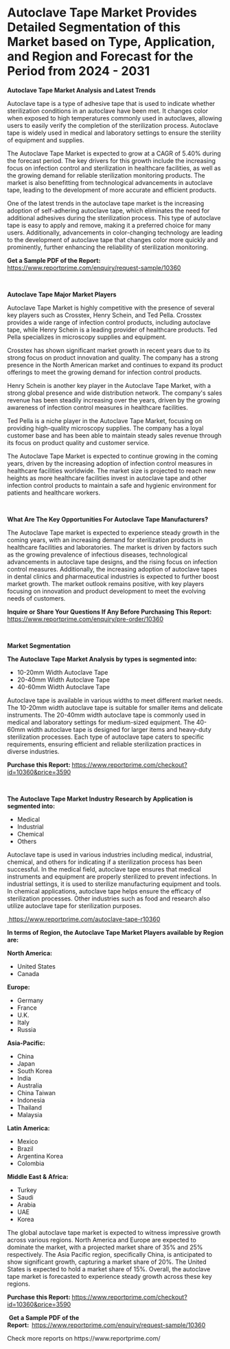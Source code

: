 <p><h1>Autoclave Tape Market Provides Detailed Segmentation of this Market based on Type, Application, and Region and Forecast for the Period from 2024 - 2031</h1></p><p><strong>Autoclave Tape Market Analysis and Latest Trends</strong></p>
<p><p>Autoclave tape is a type of adhesive tape that is used to indicate whether sterilization conditions in an autoclave have been met. It changes color when exposed to high temperatures commonly used in autoclaves, allowing users to easily verify the completion of the sterilization process. Autoclave tape is widely used in medical and laboratory settings to ensure the sterility of equipment and supplies.</p><p>The Autoclave Tape Market is expected to grow at a CAGR of 5.40% during the forecast period. The key drivers for this growth include the increasing focus on infection control and sterilization in healthcare facilities, as well as the growing demand for reliable sterilization monitoring products. The market is also benefitting from technological advancements in autoclave tape, leading to the development of more accurate and efficient products.</p><p>One of the latest trends in the autoclave tape market is the increasing adoption of self-adhering autoclave tape, which eliminates the need for additional adhesives during the sterilization process. This type of autoclave tape is easy to apply and remove, making it a preferred choice for many users. Additionally, advancements in color-changing technology are leading to the development of autoclave tape that changes color more quickly and prominently, further enhancing the reliability of sterilization monitoring.</p></p>
<p><strong>Get a Sample PDF of the Report:&nbsp;</strong> <a href="https://www.reportprime.com/enquiry/request-sample/10360">https://www.reportprime.com/enquiry/request-sample/10360</a></p>
<p>&nbsp;</p>
<p><strong>Autoclave Tape Major Market Players</strong></p>
<p><p>Autoclave Tape Market is highly competitive with the presence of several key players such as Crosstex, Henry Schein, and Ted Pella. Crosstex provides a wide range of infection control products, including autoclave tape, while Henry Schein is a leading provider of healthcare products. Ted Pella specializes in microscopy supplies and equipment.</p><p>Crosstex has shown significant market growth in recent years due to its strong focus on product innovation and quality. The company has a strong presence in the North American market and continues to expand its product offerings to meet the growing demand for infection control products.</p><p>Henry Schein is another key player in the Autoclave Tape Market, with a strong global presence and wide distribution network. The company's sales revenue has been steadily increasing over the years, driven by the growing awareness of infection control measures in healthcare facilities.</p><p>Ted Pella is a niche player in the Autoclave Tape Market, focusing on providing high-quality microscopy supplies. The company has a loyal customer base and has been able to maintain steady sales revenue through its focus on product quality and customer service.</p><p>The Autoclave Tape Market is expected to continue growing in the coming years, driven by the increasing adoption of infection control measures in healthcare facilities worldwide. The market size is projected to reach new heights as more healthcare facilities invest in autoclave tape and other infection control products to maintain a safe and hygienic environment for patients and healthcare workers.</p></p>
<p>&nbsp;</p>
<p><strong>What Are The Key Opportunities For Autoclave Tape Manufacturers?</strong></p>
<p><p>The Autoclave Tape market is expected to experience steady growth in the coming years, with an increasing demand for sterilization products in healthcare facilities and laboratories. The market is driven by factors such as the growing prevalence of infectious diseases, technological advancements in autoclave tape designs, and the rising focus on infection control measures. Additionally, the increasing adoption of autoclave tapes in dental clinics and pharmaceutical industries is expected to further boost market growth. The market outlook remains positive, with key players focusing on innovation and product development to meet the evolving needs of customers.</p></p>
<p><strong>Inquire or Share Your Questions If Any Before Purchasing This Report:</strong> <a href="https://www.reportprime.com/enquiry/pre-order/10360">https://www.reportprime.com/enquiry/pre-order/10360</a></p>
<p>&nbsp;</p>
<p><strong>Market Segmentation</strong></p>
<p><strong>The Autoclave Tape Market Analysis by types is segmented into:</strong></p>
<p><ul><li>10-20mm Width Autoclave Tape</li><li>20-40mm Width Autoclave Tape</li><li>40-60mm Width Autoclave Tape</li></ul></p>
<p><p>Autoclave tape is available in various widths to meet different market needs. The 10-20mm width autoclave tape is suitable for smaller items and delicate instruments. The 20-40mm width autoclave tape is commonly used in medical and laboratory settings for medium-sized equipment. The 40-60mm width autoclave tape is designed for larger items and heavy-duty sterilization processes. Each type of autoclave tape caters to specific requirements, ensuring efficient and reliable sterilization practices in diverse industries.</p></p>
<p><strong>Purchase this Report:&nbsp;</strong><a href="https://www.reportprime.com/checkout?id=10360&price=3590">https://www.reportprime.com/checkout?id=10360&price=3590</a></p>
<p>&nbsp;</p>
<p><strong>The Autoclave Tape Market Industry Research by Application is segmented into:</strong></p>
<p><ul><li>Medical</li><li>Industrial</li><li>Chemical</li><li>Others</li></ul></p>
<p><p>Autoclave tape is used in various industries including medical, industrial, chemical, and others for indicating if a sterilization process has been successful. In the medical field, autoclave tape ensures that medical instruments and equipment are properly sterilized to prevent infections. In industrial settings, it is used to sterilize manufacturing equipment and tools. In chemical applications, autoclave tape helps ensure the efficacy of sterilization processes. Other industries such as food and research also utilize autoclave tape for sterilization purposes.</p></p>
<p><a href="https://www.reportprime.com/autoclave-tape-r10360">&nbsp;https://www.reportprime.com/autoclave-tape-r10360</a></p>
<p><strong>In terms of Region, the Autoclave Tape Market Players available by Region are:</strong></p>
<p>
    <p> <strong> North America: </strong>
        <ul>
            <li>United States</li>
            <li>Canada</li>
        </ul>
        </p> 
    <p> <strong> Europe: </strong>
        <ul>
            <li>Germany</li>
            <li>France</li>
            <li>U.K.</li>
            <li>Italy</li>
            <li>Russia</li>
        </ul>
        </p> 
    <p> <strong> Asia-Pacific: </strong>
        <ul>
            <li>China</li>
            <li>Japan</li>
            <li>South Korea</li>
            <li>India</li>
            <li>Australia</li>
            <li>China Taiwan</li>
            <li>Indonesia</li>
            <li>Thailand</li>
            <li>Malaysia</li>
        </ul>
        </p> 
    <p> <strong> Latin America: </strong>
        <ul>
            <li>Mexico</li>
            <li>Brazil</li>
            <li>Argentina Korea</li>
            <li>Colombia</li>
        </ul>
        </p> 
    <p> <strong> Middle East & Africa: </strong>
        <ul>
            <li>Turkey</li>
            <li>Saudi</li>
            <li>Arabia</li>
            <li>UAE</li>
            <li>Korea</li>
        </ul>
    </p>
    </p>
<p><p>The global autoclave tape market is expected to witness impressive growth across various regions. North America and Europe are expected to dominate the market, with a projected market share of 35% and 25% respectively. The Asia Pacific region, specifically China, is anticipated to show significant growth, capturing a market share of 20%. The United States is expected to hold a market share of 15%. Overall, the autoclave tape market is forecasted to experience steady growth across these key regions.</p></p>
<p><strong>Purchase this Report: </strong><a href="https://www.reportprime.com/checkout?id=10360&price=3590">https://www.reportprime.com/checkout?id=10360&price=3590</a></p>
<p>&nbsp;<strong>Get a Sample PDF of the Report:&nbsp;&nbsp;</strong><a href="https://www.reportprime.com/enquiry/request-sample/10360">https://www.reportprime.com/enquiry/request-sample/10360</a></p>
<p><strong></strong></p>
<p>Check more reports on https://www.reportprime.com/</p>